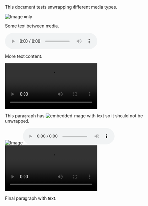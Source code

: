 This document tests unwrapping different media types.

![Image only](image.png)

Some text between media.

![Audio only](audio.mp3)

More text content.

![Video only](video.mp4)

This paragraph has ![embedded image](embedded.png) with text so it should not be unwrapped.

![Image](image.png)![Audio](audio.mp3)![Video](video.mp4)

Final paragraph with text.
